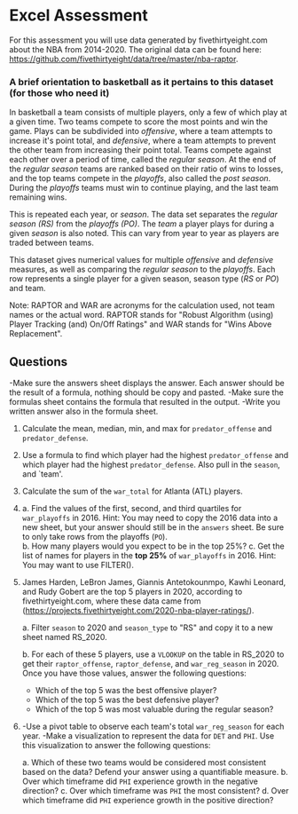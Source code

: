 # Excel Assessment  
For this assessment you will use data generated by fivethirtyeight.com about the NBA from 2014-2020. The original data can be found here: https://github.com/fivethirtyeight/data/tree/master/nba-raptor.

### A brief orientation to basketball as it pertains to this dataset (for those who need it)  
In basketball a team consists of multiple players, only a few of which play at a given time. Two teams compete to score the most points and win the game. Plays can be subdivided into _*offensive*_, where a team attempts to increase it's point total, and _*defensive*_, where a team attempts to prevent the other team from increasing their point total. Teams compete against each other over a period of time, called the _*regular season*_. At the end of the _*regular season*_ teams are ranked based on their ratio of wins to losses, and the top teams compete in the _*playoffs*_, also called the _*post season*_. During the _*playoffs*_ teams must win to continue playing, and the last team remaining wins.

This is repeated each year, or _*season*_. The data set separates the _*regular season (RS)*_ from the _*playoffs (PO)*_. The _*team*_ a player plays for during a given _*season*_ is also noted. This can vary from year to year as players are traded between teams.

This dataset gives numerical values for multiple _*offensive*_ and _*defensive*_ measures, as well as comparing the _*regular season*_ to the _*playoffs*_. Each row represents a single player for a given season, season type (_*RS*_ or _*PO*_) and team.

Note: RAPTOR and WAR are acronyms for the calculation used, not team names or the actual word. RAPTOR stands for "Robust Algorithm (using) Player Tracking (and) On/Off Ratings" and WAR stands for "Wins Above Replacement".

## Questions  
-Make sure the answers sheet displays the answer.  Each answer should be the result of a formula, nothing should be copy and pasted.
-Make sure the formulas sheet contains the formula that resulted in the output.
-Write you written answer also in the formula sheet.

1. Calculate the mean, median, min, and max for `predator_offense` and `predator_defense`.

2. Use a formula to find which player had the highest `predator_offense` and which player had the highest `predator_defense`. Also pull in the `season`, and `team'.

3. Calculate the sum of the `war_total` for Atlanta (ATL) players.

4.
    a. Find the values of the first, second, and third quartiles for `war_playoffs` in 2016. Hint: You may need to copy the 2016 data into a new sheet, but your answer should still be in the `answers` sheet. Be sure to only take rows from the playoffs (`PO`).  
    b. How many players would you expect to be in the top 25%?
    c. Get the list of names for players in the **top 25%** of `war_playoffs` in 2016. Hint: You may want to use FILTER().

5. James Harden, LeBron James, Giannis Antetokounmpo, Kawhi Leonard, and Rudy Gobert are the top 5 players in 2020, according to fivethirtyeight.com, where these data came from (https://projects.fivethirtyeight.com/2020-nba-player-ratings/).

    a. Filter `season` to 2020 and `season_type` to "RS" and copy it to a new sheet named RS_2020.

    b. For each of these 5 players, use a `VLOOKUP` on the table in RS_2020 to get their `raptor_offense`, `raptor_defense`, and `war_reg_season` in 2020. Once you have those values, answer the following questions:  
    * Which of the top 5 was the best offensive player?  
    * Which of the top 5 was the best defensive player?  
    * Which of the top 5 was most valuable during the regular season?  


6. -Use a pivot table to observe each team's total `war_reg_season` for each year.
   -Make a visualization to represent the data for `DET` and `PHI`. Use this visualization to answer the following questions:

    a. Which of these two teams would be considered most consistent based on the data? Defend your answer using a quantifiable measure.
    b. Over which timeframe did `PHI` experience growth in the negative direction?
    c. Over which timeframe was `PHI` the most consistent?
    d. Over which timeframe did `PHI` experience growth in the positive direction?

